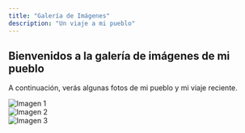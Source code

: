 ```yaml
---
title: "Galería de Imágenes"
description: "Un viaje a mi pueblo"
---
```


## Bienvenidos a la galería de imágenes de mi pueblo

A continuación, verás algunas fotos de mi pueblo y mi viaje reciente.

<div class="gallery">
  <div class="image">
    <img src="/data/fotos/imagen1.jpg" alt="Imagen 1" />
  </div>
  <div class="image">
    <img src="/data/fotos/imagen2.jpg" alt="Imagen 2" />
  </div>
  <div class="image">
    <img src="/data/fotos/imagen3.jpg" alt="Imagen 3" />
  </div>
</div>
